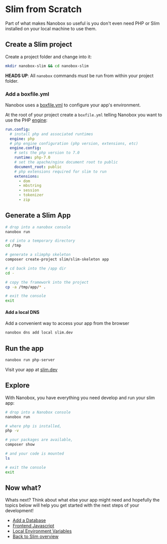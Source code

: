 # Slim from Scratch
Part of what makes Nanobox so useful is you don't even need PHP or Slim installed on your local machine to use them.

## Create a Slim project
Create a project folder and change into it:

```bash
mkdir nanobox-slim && cd nanobox-slim
```

**HEADS UP**: All `nanobox` commands *must* be run from within your project folder.

### Add a boxfile.yml
Nanobox uses a <a href="https://docs.nanobox.io/boxfile/" target="\_blank">boxfile.yml</a> to configure your app's environment.

At the root of your project create a `boxfile.yml` telling Nanobox you want to use the PHP <a href="https://docs.nanobox.io/engines/" target="\_blank">engine</a>:

```yaml
run.config:
  # install php and associated runtimes
  engine: php
  # php engine configuration (php version, extensions, etc)
  engine.config:
    # sets the php version to 7.0
    runtime: php-7.0
    # set the apache/nginx document root to public
    document_root: public
    # php extensions required for slim to run
    extensions:
      - dom
      - mbstring
      - session
      - tokenizer
      - zip
```

## Generate a Slim App

```bash
# drop into a nanobox console
nanobox run

# cd into a temporary directory
cd /tmp

# generate a slimphp skeleton
composer create-project slim/slim-skeleton app

# cd back into the /app dir
cd -

# copy the framework into the project
cp -a /tmp/app/* .

# exit the console
exit
```

#### Add a local DNS
Add a convenient way to access your app from the browser

```bash
nanobox dns add local slim.dev
```

## Run the app

```bash
nanobox run php-server
```

Visit your app at <a href="http://slim.dev" target="\_blank">slim.dev</a>

## Explore
With Nanobox, you have everything you need develop and run your slim app:

```bash
# drop into a Nanobox console
nanobox run

# where php is installed,
php -v

# your packages are available,
composer show

# and your code is mounted
ls

# exit the console
exit
```

## Now what?
Whats next? Think about what else your app might need and hopefully the topics below will help you get started with the next steps of your development!

* [Add a Database](/php/slim/add-a-database)
* [Frontend Javascript](/php/slim/frontend-javascript)
* [Local Environment Variables](/php/slim/local-evars)
* [Back to Slim overview](/php/slim)
